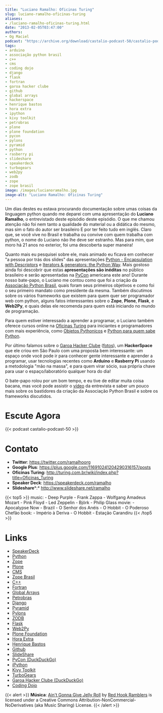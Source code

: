 ```yaml
---
title: "Luciano Ramalho: Oficinas Turing"
slug: luciano-ramalho-oficinas-turing
aliases:
- /luciano-ramalho-oficinas-turing.html
date: "2013-02-05T03:47:00"
authors:
- Og Maciel
podcast: "https://archive.org/download/castalio-podcast-50/castalio-podcast-50.mp3"
tags:
- arduino
- associação python brasil
- c++
- cms
- coding dojo
- django
- flask
- fortran
- garoa hacker clube
- github
- global arrays
- hackerspace
- henrique bastos
- hora extra
- ipython
- kivy toolkit
- petrobras
- plone
- plone foundation
- pycon
- pylons
- pyramid
- python
- rasberry pi
- slideshare
- speakerdeck
- turbogears
- web2py
- zodb
- zope
- zope brasil
image: /images/lucianoramalho.jpg
image-alt: "Luciano Ramalho: Oficinas Turing"
---
```


Um dias destes eu estava procurando documentação sobre umas coisas da
linguagem python quando me deparei com uma apresentação do **Luciano
Ramalho**, o entrevistado deste episódio deste episódio. O que me chamou
atenção não foi nem tanto a qualidade do material ou a didática do
mesmo, mas sim o fato do autor ser brasileiro E por ter feito tudo em
inglês. Claro que, se você vive no Brasil e trabalha ou convive com quem
trabalha com python, o nome do Luciano não lhe deve ser estranho. Mas
para mim, que moro há 21 anos no exterior, foi uma descoberta super
maneira!

Quanto mais eu pesquisei sobre ele, mais animado eu ficava em conhecer \"a
pessoa por trás dos slides\" das apresentações [Python - Encapsulation with
Descriptors](https://speakerdeck.com/ramalho/python-encapsulation-with-descriptors)
e [Iterators & generators: the Python
Way](https://speakerdeck.com/ramalho/iterators-and-generators-the-python-way).
Mais gostoso ainda foi descobrir que estas **apresentações são
inéditas** no público brasileiro e serão apresentadas na
[PyCon](https://us.pycon.org/2013/) americana este ano! Durante nosso
bate-papo, o Luciano me contou como que foi a criação da [Associação
Python Brasil](http://associacao.python.org.br), quais foram seus
primeiros objetivos e como foi o seu primeiro mandato como presidente da
mesma. Também discutimos sobre os vários frameworks que existem para
quem quer ser programador web com python, alguns fatos interessantes
sobre o **Zope**, **Plone**, **Flask**, e **Web2Py**, e quais delas ele
recomenda para quem está iniciando no mundo de programação.

Para quem estiver interessado a aprender a programar, o Luciano também
oferece cursos online na [Oficinas
Turing](http://turing.com.br/wiki/index.php?title=Oficinas_Turing) para
iniciantes e programadores com mais experiência, como [Objetos
Pythonicos](http://turing.com.br/wiki/index.php?title=Objetos_Pythonicos)
e [Python para quem sabe
Python](http://turing.com.br/wiki/index.php?title=Python_para_quem_sabe_Python).

Por último falamos sobre o [Garoa Hacker
Clube](http://hackerspaces.org/wiki/Garoa_Hacker_Clube) ([fotos](https://www.facebook.com/GaroaHC/photos_stream)),
um **HackerSpace** que ele criou em São Paulo com uma proposta bem
interessante: um espaço onde você pode ir para conhecer gente
interessante e aprender a programar, usar tecnologias recentes como
**Arduino** e **Rasberry Pi** usando a metodologia \"mão na massa\", e
para quem virar sócio, sua própria chave para usar o espaço/laboratório
qualquer hora do dia!

O bate-papo rolou por um bom tempo, e eu tive de editar muita coisa
bacana, mas você pode assistir o [vídeo](http://bit.ly/YPOZTO) da
entrevista e saber um pouco mais sobre os bastidores da criação da
Associação Python Brasil e sobre os frameworks discutidos.

# Escute Agora

{{< podcast castalio-podcast-50 >}}

# Contato

- **Twitter**: <https://twitter.com/ramalhoorg>
- **Google Plus**: <https://plus.google.com/116910241204290316157/posts>
- **Oficinas Turing:** <http://turing.com.br/wiki/index.php?title=Oficinas_Turing>
- **Speaker Deck**: <https://speakerdeck.com/ramalho>
- **Slideshare***:* <http://www.slideshare.net/ramalho>

{{< top5 >}}
music:
    - Deep Purple
    - Frank Zappa
    - Wolfgang Amadeus Mozart
    - Pink Floyd
    - Led Zeppelin
    - Björk
    - Philip Glass
movie:
    - Apocalypse Now
    - Brazil
    - O Senhor dos Anéis
    - O Hobbit
    - O Poderoso Chefão
book:
    - Império à Deriva
    - O Hobbit
    - Estação Carandiru
{{< /top5 >}}

# Links

- [SpeakerDeck](https://duckduckgo.com/?q=SpeakerDeck)
- [Python](https://duckduckgo.com/?q=Python)
- [Zope](https://duckduckgo.com/?q=Zope)
- [Plone](https://duckduckgo.com/?q=Plone)
- [CMS](https://duckduckgo.com/?q=CMS)
- [Zope Brasil](https://duckduckgo.com/?q=Zope+Brasil)
- [C++](https://duckduckgo.com/?q=C++)
- [Fortran](https://duckduckgo.com/?q=Fortran)
- [Global Arrays](https://duckduckgo.com/?q=Global+Arrays)
- [Petrobras](https://duckduckgo.com/?q=Petrobras)
- [Django](https://duckduckgo.com/?q=Django)
- [Pyramid](https://duckduckgo.com/?q=Pyramid)
- [Pylons](https://duckduckgo.com/?q=Pylons)
- [ZODB](https://duckduckgo.com/?q=ZODB)
- [Flask](https://duckduckgo.com/?q=Flask)
- [Web2Py](https://duckduckgo.com/?q=Web2Py)
- [Plone Foundation](https://duckduckgo.com/?q=Plone+Foundation)
- [Hora Extra](https://duckduckgo.com/?q=Hora+Extra)
- [Henrique Bastos](https://duckduckgo.com/?q=Henrique+Bastos)
- [Github](https://duckduckgo.com/?q=Github)
- [SlideShare](https://duckduckgo.com/?q=SlideShare)
- [PyCon (DuckDuckGo)](https://duckduckgo.com/?q=PyCon)
- [iPython](https://duckduckgo.com/?q=iPython)
- [Kivy Toolkit](https://duckduckgo.com/?q=Kivy+Toolkit)
- [TurboGears](https://duckduckgo.com/?q=TurboGears)
- [Garoa Hacker Clube (DuckDuckGo)](https://duckduckgo.com/?q=Garoa+Hacker+Clube)
- [Coding Dojo](https://duckduckgo.com/?q=Coding+Dojo)

{{< alert >}}
**Música**: [Ain\'t Gonna Give Jelly
Roll](http://freemusicarchive.org/music/Red_Hook_Ramblers/Live__WFMU_on_Antique_Phonograph_Music_Program_with_MAC_Feb_8_2011/Red_Hook_Ramblers_-_12_-_Aint_Gonna_Give_Jelly_Roll)
by [Red Hook Ramblers](http://www.redhookramblers.com/) is licensed under a
Creative Commons Attribution-NonCommercial-NoDerivatives (aka Music Sharing)
License.
{{< /alert >}}
